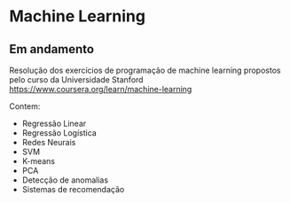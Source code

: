 # Machine Learning
## Em andamento

Resolução dos exercícios de programação de machine learning propostos pelo curso da Universidade Stanford
https://www.coursera.org/learn/machine-learning

Contem:
- Regressão Linear
- Regressão Logística
- Redes Neurais
- SVM
- K-means
- PCA
- Detecção de anomalias
- Sistemas de recomendação
